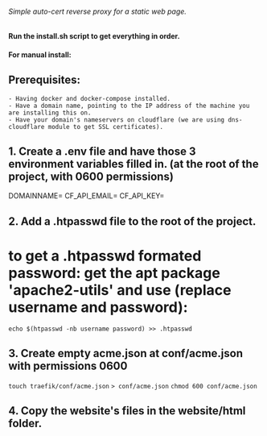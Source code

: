 ###### Simple auto-cert reverse proxy for a static web page.

#### Run the install.sh script to get everything in order.

#### For manual install:
## Prerequisites:
    - Having docker and docker-compose installed.
    - Have a domain name, pointing to the IP address of the machine you are installing this on.
    - Have your domain's nameservers on cloudflare (we are using dns-cloudflare module to get SSL certificates).

## 1. Create a .env file and have those 3 environment variables filled in. (at the root of the project, with 0600 permissions)

DOMAINNAME= 
CF_API_EMAIL= 
CF_API_KEY= 

## 2. Add a .htpasswd file to the root of the project.
# to get a .htpasswd formated password: get the apt package 'apache2-utils' and use (replace **username** and **password**):
`echo $(htpasswd -nb username password) >> .htpasswd`

## 3. Create empty acme.json at conf/acme.json with permissions 0600
`touch traefik/conf/acme.json`
`> conf/acme.json`
`chmod 600 conf/acme.json`

## 4. Copy the website's files in the website/html folder.
